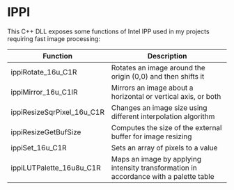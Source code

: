 # IPPI

This C++ DLL exposes some functions of Intel IPP used in my projects requiring fast image processing:

Function                   | Description
---------------------------|------------
ippiRotate_16u_C1R         | Rotates an image around the origin (0,0) and then shifts it
ippiMirror_16u_C1IR        | Mirrors an image about a horizontal or vertical axis, or both
ippiResizeSqrPixel_16u_C1R | Changes an image size using different interpolation algorithm
ippiResizeGetBufSize       | Computes the size of the external buffer for image resizing
ippiSet_16u_C1R            | Sets an array of pixels to a value
ippiLUTPalette_16u8u_C1R   | Maps an image by applying intensity transformation in accordance with a palette table
